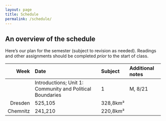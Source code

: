 ```yaml
---
layout: page
title: Schedule
permalink: /schedule/
---
```


## An overview of the schedule

Here’s our plan for the semester (subject to revision as needed). Readings and other assignments should be completed *prior* to the start of class.

Week  | Date   | Subject | Additional notes |
|----:|:----|:----|:----|
| |Introductions; Unit 1: Community and Political Boundaries | 1     | M, 8/21     | 297.60km² |
| Dresden     | 525,105       | 328,8km²  |
| Chemnitz    | 241,210       | 220,8km²  |